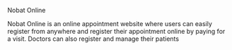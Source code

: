 Nobat Online

Nobat Online is an online appointment website where users can easily register from anywhere and register their appointment online by paying for a visit.
Doctors can also register and manage their patients

